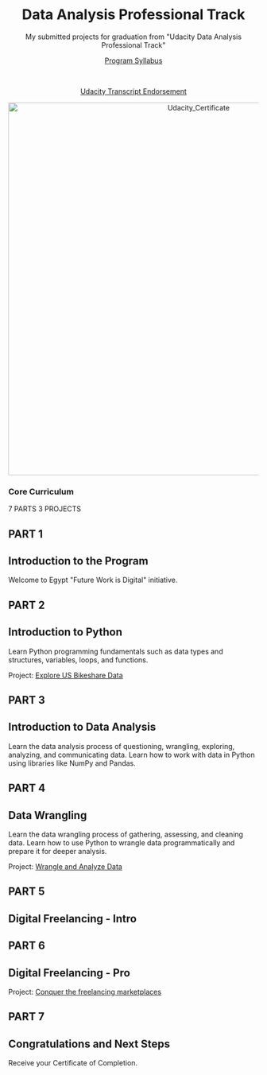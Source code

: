<p><h1 align="center">Data Analysis Professional Track</h1></p>

<p align="center"><h7 align='center'>My submitted projects for graduation from "Udacity Data Analysis Professional Track"</h7></p>
<p align="center"><a href="https://cutt.ly/Data-Analysis-Professional-Syllabus">Program Syllabus</a></p><br>
<p align="center"><a href="https://cutt.ly/Udacity-Data-Analysis-Professional-Endorsement">Udacity Transcript Endorsement</a></p>

<p align="center"><a href="https://cutt.ly/Udacity-Data-Analysis-Professional-Endorsement"><img alt= "Udacity_Certificate" src="https://s3-us-west-2.amazonaws.com/udacity-printer/production/certificates/fa08a969-639a-4a59-8a0c-0b6993dde87c.svg" width=750></a></p>


### Core Curriculum

7 PARTS
 3 PROJECTS

## PART 1
## Introduction to the Program
Welcome to Egypt "Future Work is Digital" initiative.

## PART 2
## Introduction to Python
Learn Python programming fundamentals such as data types and structures, variables, loops, and functions.

Project: [Explore US Bikeshare Data](https://cutt.ly/1st-proj---Explore-US-Bikeshare-Data)

## PART 3
## Introduction to Data Analysis
Learn the data analysis process of questioning, wrangling, exploring, analyzing, and communicating data. Learn how to work with data in Python using libraries like NumPy and Pandas.

## PART 4
## Data Wrangling
Learn the data wrangling process of gathering, assessing, and cleaning data. Learn how to use Python to wrangle data programmatically and prepare it for deeper analysis.

Project: [Wrangle and Analyze Data](https://cutt.ly/2nd-proj---Wrangle-and-Analyze-Data)

## PART 5
## Digital Freelancing - Intro

## PART 6
## Digital Freelancing - Pro
Project: [Conquer the freelancing marketplaces](https://cutt.ly/3rd-proj---Conquer-the-freelancing-marketplaces)

## PART 7
## Congratulations and Next Steps
Receive your Certificate of Completion.

